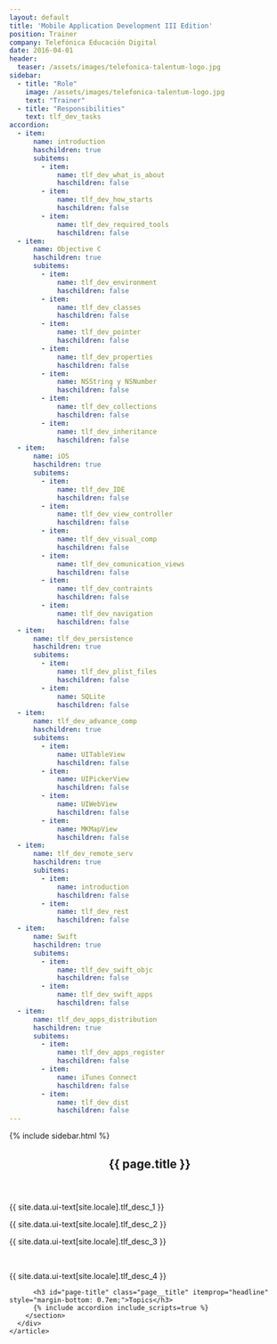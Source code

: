```yaml
---
layout: default
title: 'Mobile Application Development III Edition'
position: Trainer
company: Telefónica Educación Digital
date: 2016-04-01
header:
  teaser: /assets/images/telefonica-talentum-logo.jpg
sidebar:
  - title: "Role"
    image: /assets/images/telefonica-talentum-logo.jpg
    text: "Trainer"
  - title: "Responsibilities"
    text: tlf_dev_tasks
accordion:  
  - item:
      name: introduction
      haschildren: true
      subitems:
        - item:
            name: tlf_dev_what_is_about
            haschildren: false
        - item:
            name: tlf_dev_how_starts
            haschildren: false
        - item:
            name: tlf_dev_required_tools
            haschildren: false
  - item:
      name: Objective C
      haschildren: true
      subitems:
        - item:
            name: tlf_dev_environment
            haschildren: false
        - item:
            name: tlf_dev_classes
            haschildren: false
        - item:
            name: tlf_dev_pointer
            haschildren: false
        - item:
            name: tlf_dev_properties
            haschildren: false
        - item:
            name: NSString y NSNumber
            haschildren: false
        - item:
            name: tlf_dev_collections
            haschildren: false
        - item:
            name: tlf_dev_inheritance
            haschildren: false
  - item:
      name: iOS
      haschildren: true
      subitems:
        - item:
            name: tlf_dev_IDE
            haschildren: false
        - item:
            name: tlf_dev_view_controller
            haschildren: false                       
        - item:
            name: tlf_dev_visual_comp
            haschildren: false
        - item:
            name: tlf_dev_comunication_views
            haschildren: false
        - item:
            name: tlf_dev_contraints
            haschildren: false
        - item:
            name: tlf_dev_navigation
            haschildren: false
  - item:
      name: tlf_dev_persistence
      haschildren: true
      subitems:
        - item:
            name: tlf_dev_plist_files
            haschildren: false
        - item:
            name: SQLite
            haschildren: false
  - item:
      name: tlf_dev_advance_comp
      haschildren: true
      subitems:
        - item:
            name: UITableView
            haschildren: false
        - item:
            name: UIPickerView
            haschildren: false
        - item:
            name: UIWebView
            haschildren: false
        - item:
            name: MKMapView
            haschildren: false
  - item:
      name: tlf_dev_remote_serv
      haschildren: true
      subitems:
        - item:
            name: introduction
            haschildren: false
        - item:
            name: tlf_dev_rest
            haschildren: false
  - item:
      name: Swift
      haschildren: true
      subitems:
        - item:
            name: tlf_dev_swift_objc
            haschildren: false
        - item:
            name: tlf_dev_swift_apps
            haschildren: false
  - item:
      name: tlf_dev_apps_distribution
      haschildren: true
      subitems:
        - item:
            name: tlf_dev_apps_register
            haschildren: false
        - item:
            name: iTunes Connect
            haschildren: false
        - item:
            name: tlf_dev_dist
            haschildren: false
---
```


<div id="main" role="main">
    {% include sidebar.html %}
    <article class="page" itemscope itemtype="https://schema.org/CreativeWork">
      <meta itemprop="headline" content="{{ page.title }}"/>
      <meta itemprop="description" content="{{ page.header.description }}"/>
      <div class="page__inner-wrap">
        <header>
          <h1 id="page-title" class="page__title" itemprop="headline">{{ page.title }}</h1>
        </header>
        <section class="page__content" itemprop="text">
          <p>{{ site.data.ui-text[site.locale].tlf_desc_1 }}</p>
          <p>{{ site.data.ui-text[site.locale].tlf_desc_2 }}</p>
          <p>{{ site.data.ui-text[site.locale].tlf_desc_3 }}</p>
          <br/>
          <p>{{ site.data.ui-text[site.locale].tlf_desc_4 }}</p>

          <h3 id="page-title" class="page__title" itemprop="headline" style="margin-bottom: 0.7em;">Topics</h3>     
          {% include accordion include_scripts=true %}
        </section>
      </div>
    </article>
</div>